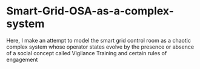# Smart-Grid-OSA-as-a-complex-system
Here, I make an attempt to model the smart grid control room as a chaotic complex system whose operator states evolve by the presence or absence of a social concept called Vigilance Training and certain rules of engagement
